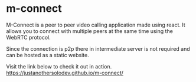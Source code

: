 # m-connect

M-Connect is a peer to peer video calling application made using react.
It allows you to connect with multiple peers at the same time using the WebRTC protocol.

Since the connection is p2p there in intermediate server is not required and can be hosted as a static website.

Visit the link below to check it out in action.
https://justanothersolodev.github.io/m-connect/
